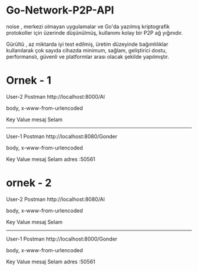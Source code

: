 # Go-Network-P2P-API

noise , merkezi olmayan uygulamalar ve Go'da yazılmış kriptografik protokoller için üzerinde düşünülmüş, kullanımı kolay bir P2P ağ yığınıdır.

Gürültü , az miktarda iyi test edilmiş, üretim düzeyinde bağımlılıklar kullanılarak çok sayıda cihazda minimum, sağlam, geliştirici dostu, performanslı, güvenli ve platformlar arası olacak şekilde yapılmıştır.


# Ornek - 1

User-2 Postman
http://localhost:8000/Al

body, x-www-from-urlencoded 

  Key      Value
mesaj      Selam

-------------------------------------------------

User-1 Postman
http://localhost:8080/Gonder

body, x-www-from-urlencoded 

  Key      Value
mesaj      Selam
adres      :50561
# ornek - 2

User-2 Postman
http://localhost:8080/Al

body, x-www-from-urlencoded 

  Key      Value
mesaj      Selam

-------------------------------------------------

User-1 Postman
http://localhost:8000/Gonder

body, x-www-from-urlencoded 

  Key      Value
mesaj      Selam
adres      :50561
